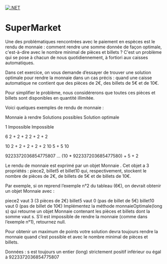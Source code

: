 [![.NET](https://github.com/AnasChelli/SuperMarket/actions/workflows/dotnet.yml/badge.svg)](https://github.com/AnasChelli/SuperMarket/actions/workflows/dotnet.yml)
# SuperMarket
Une des problématiques rencontrées avec le paiement en espèces est le rendu de monnaie : comment rendre une somme donnée de façon optimale, c'est-à-dire avec le nombre minimal de pièces et billets ? C'est un problème qui se pose à chacun de nous quotidiennement, à fortiori aux caisses automatiques.

Dans cet exercice, on vous demande d’essayer de trouver une solution optimale pour rendre la monnaie dans un cas précis : quand une caisse automatique ne contient que des pièces de 2€, des billets de 5€ et de 10€.

Pour simplifier le problème, nous considérerons que toutes ces pièces et billets sont disponibles en quantité illimitée.

Voici quelques exemples de rendu de monnaie :

Monnaie à rendre         Solutions possibles         Solution optimale

1                          Impossible                 Impossible

6                          2 + 2 + 2                  2 + 2 + 2

10                         2 + 2 + 2 + 2 + 2          10
                           5 + 5
                           10


9223372036854775807        ...                        (10 * 922337203685477580) + 5 + 2


Le rendu de monnaie est exprimé par un objet Monnaie . Cet objet a 3 propriétés : piece2, billet5 et billet10 qui, respectivement, stockent le nombre de pièces de 2€, de billets de 5€ et de billets de 10€.

Par exemple, si on reprend l’exemple n°2 du tableau (6€), on devrait obtenir un objet Monnaie avec :

piece2 vaut 3 (3 pièces de 2€)
billet5 vaut 0 (pas de billet de 5€)
billet10 vaut 0 (pas de billet de 10€)
Implémentez la méthode monnaieOptimale(long s) qui retourne un objet Monnaie contenant les pièces et billets dont la somme vaut s. S’il est impossible de rendre la monnaie (comme dans l’exemple n°1), retournez null.

Pour obtenir un maximum de points votre solution devra toujours rendre la monnaie quand c’est possible et avec le nombre minimal de pièces et billets.

Données : s est toujours un entier (long) strictement positif inférieur ou égal à 9223372036854775807
